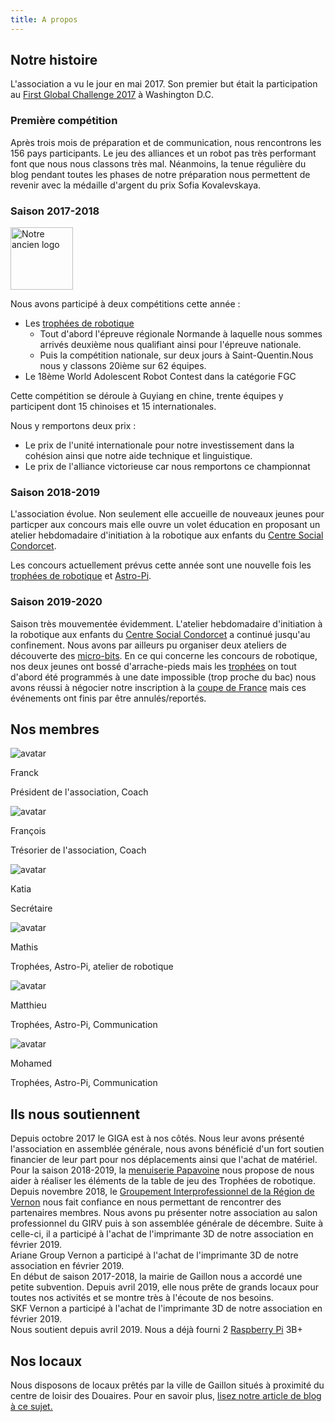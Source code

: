 ```yaml
---
title: A propos
---
```


## Notre histoire

L'association a vu le jour en mai 2017. Son premier but était la participation au [First Global Challenge 2017](https://first.global/archive/fgc-2017/) à Washington D.C.

### Première compétition

Après trois mois de préparation et de communication, nous rencontrons les 156 pays participants. Le jeu des alliances et un robot pas très performant font que nous nous classons très mal. Néanmoins, la tenue régulière du blog pendant toutes les phases de notre préparation nous permettent de revenir avec la médaille d'argent du prix Sofia Kovalevskaya.

### Saison 2017-2018

<div class="d-flex justify-center pb-2">
  <img alt="Notre ancien logo" data-src="https://s.werobot.fr/old_logo.png" title="Notre ancien logo" width="100" />
</div>

Nous avons participé à deux compétitions cette année :
- Les [trophées de robotique](http://tropheesderobotique.fr)
  - Tout d'abord l'épreuve régionale Normande à laquelle nous sommes arrivés deuxième nous qualifiant ainsi pour l'épreuve nationale.
  - Puis la compétition nationale, sur deux jours à Saint-Quentin.Nous nous y classons 20ième sur 62 équipes.
- Le 18ème World Adolescent Robot Contest dans la catégorie FGC

Cette compétition se déroule à Guyiang en chine, trente équipes y participent dont 15 chinoises et 15 internationales.

Nous y remportons deux prix :
  - Le prix de l'unité internationale pour notre investissement dans la cohésion ainsi que notre aide technique et linguistique.
  - Le prix de l'alliance victorieuse car nous remportons ce championnat

### Saison 2018-2019

L'association évolue. Non seulement elle accueille de nouveaux jeunes pour particper aux concours mais elle ouvre un volet éducation en proposant un atelier hebdomadaire d'initiation à la robotique aux enfants du [Centre Social Condorcet](https://www.espacecondorcet.org/).

Les concours actuellement prévus cette année sont une nouvelle fois les [trophées de robotique](http://tropheesderobotique.fr) et [Astro-Pi](https://www.astro-pi.org).

### Saison 2019-2020

Saison très mouvementée évidemment. L'atelier hebdomadaire d'initiation à la robotique aux enfants du [Centre Social Condorcet](https://www.espacecondorcet.org/) a continué jusqu'au confinement. Nous avons par ailleurs pu organiser deux ateliers de découverte des [micro-bits](https://archive.microbit.org/fr/). En ce qui concerne les concours de robotique, nos deux jeunes ont bossé d'arrache-pieds mais les [trophées](http://tropheesderobotique.fr) on tout d'abord été programmés à une date impossible (trop proche du bac) nous avons réussi à négocier notre inscription à la [coupe de France](https://www.coupederobotique.fr/) mais ces événements ont finis par être annulés/reportés.

<div id="members"></div>

## Nos membres

<div class="team-mosaic">
  <div class="team-item">
    <div class="team-item-image"><img data-src="https://static.werobot.fr/profiles/franck.jpg" alt="avatar"></div>
    <p class="team-item-title">Franck</p>
    <p class="team-item-description">Président de l'association, Coach</p>
  </div>
  <div class="team-item">
    <div class="team-item-image"><img data-src="https://static.werobot.fr/profiles/francois.jpg" alt="avatar"></div>
    <p class="team-item-title">François</p>
    <p class="team-item-description">Trésorier de l'association, Coach</p>
  </div>
  <div class="team-item">
    <div class="team-item-image"><img data-src="https://static.werobot.fr/profiles/katia.jpg" alt="avatar"></div>
    <p class="team-item-title">Katia</p>
    <p class="team-item-description">Secrétaire</p>
  </div>
  <!-- <div class="team-item">
    <div class="team-item-image"><img data-src="https://static.werobot.fr/profiles/antoine.jpg" alt="avatar"></div>
    <p class="team-item-title">Antoine</p>
    <p class="team-item-description">Trophées, Astro-Pi, Communication</p>
  </div> -->
  <div class="team-item">
    <div class="team-item-image"><img data-src="https://static.werobot.fr/profiles/mathis.jpg" alt="avatar"></div>
    <p class="team-item-title">Mathis</p>
    <p class="team-item-description">Trophées, Astro-Pi, atelier de robotique</p>
  </div>
  <div class="team-item">
    <div class="team-item-image"><img data-src="https://static.werobot.fr/profiles/matthieu.jpg" alt="avatar"></div>
    <p class="team-item-title">Matthieu</p>
    <p class="team-item-description">Trophées, Astro-Pi, Communication</p>
  </div>
  <div class="team-item">
    <div class="team-item-image"><img data-src="https://static.werobot.fr/profiles/mohamed.jpg" alt="avatar"></div>
    <p class="team-item-title">Mohamed</p>
    <p class="team-item-description">Trophées, Astro-Pi, Communication</p>
  </div>
  <!--<div class="team-item">
    <div class="team-item-image"><img data-src="https://static.werobot.fr/profiles/quentin.jpg" alt="avatar"></div>
    <p class="team-item-title">Quentin</p>
    <p class="team-item-description">Communication</p>
  </div>-->
</div>

<div id="partners"></div>

## Ils nous soutiennent

<div class="partners">
  <div class="partner flex flex-wrap">
    <div class="w-full md:w-1/3 partner-image">
      <img data-src="https://s.werobot.fr/logoGIGAreduit.png">
    </div>
    <div class="w-full md:w-2/3">
      Depuis octobre 2017 le GIGA est à nos côtés. Nous leur avons présenté l'association en assemblée générale, nous avons bénéficié d'un fort soutien financier de leur part pour nos déplacements ainsi que l'achat de matériel.
    </div>
  </div>
  <!--<div class="partner flex flex-wrap">
    <a class="w-full md:w-1/3 partner-image" href="https://uimm.lafabriquedelavenir.fr/">
      <img data-src="https://s.werobot.fr/UIMMfabriqueMetiers.jpg">
    </a>
    <div class="w-full md:w-2/3">
      <div>
        Depuis décembre 2018, l'<a href="https://uimm.lafabriquedelavenir.fr/">UIMM</a> du département de l'Eure nous soutient et nous aide dans l'achat de notre matériel et nos supports de communications
      </div>
    </div> 
  </div> -->
  <div class="partner flex flex-wrap">
    <a class="w-full md:w-1/3 partner-image" href="https://www.papavoine-menuiserie.com/">
      <img data-src="https://s.werobot.fr/papavoine.jpg">
    </a>
    <div class="w-full md:w-2/3">
      <div>
        Pour la saison 2018-2019, la <a href="https://www.papavoine-menuiserie.com/">menuiserie Papavoine</a> nous propose de nous aider à réaliser les éléments de la table de jeu des Trophées de robotique.
      </div>
    </div>
  </div>
  <div class="partner flex flex-wrap">
    <a class="w-full md:w-1/3 partner-image" href="https://www.girv.com/">
      <img data-src="https://s.werobot.fr/girv.png">
    </a>
    <div class="w-full md:w-2/3">
      <div>
        Depuis novembre 2018, le <a href="https://www.girv.com/">Groupement Interprofessionnel de la Région de Vernon</a> nous fait confiance en nous permettant de rencontrer des partenaires membres. Nous avons pu présenter notre association au salon professionnel du GIRV puis à son assemblée générale de décembre. Suite à celle-ci, il a participé à l'achat de l'imprimante 3D de notre association en février 2019.
      </div>
    </div>
  </div>
  <div class="partner flex flex-wrap">
    <a class="w-full md:w-1/3 partner-image" href="https://www.ariane.group">
      <img data-src="https://s.werobot.fr/arianegroup_lg.png">
    </a>
    <div class="w-full md:w-2/3">
      <div>
        Ariane Group Vernon a participé à l'achat de l'imprimante 3D de notre association en février 2019.
      </div>
    </div>
  </div>
  <!-- <div class="partner flex flex-wrap">
    <a class="w-full md:w-1/3 partner-image" href="https://marianneurope.fr/">
      <img src="https://s.werobot.fr/marianneEurope.png">
    </a>
    <div class="w-full md:w-2/3">
      <div>
        Depuis novembre 2018, l'<a href="https://marianneurope.fr/">agence de conseil Marianne Europe</a> nous a inscrit à ses deux newsletters professionnelles afin que nous puissions nous tenir informer des initiatives et des innovations locales et nous mettre en relation avec les entreprises innovantes de notre secteur.
      </div>
    </div>
  </div> -->
  <div class="partner flex flex-wrap">
    <a class="w-full md:w-1/3 partner-image" href="http://www.ville-gaillon.fr/">
      <img data-src="https://s.werobot.fr/logoVilleGaillon.jpg">
    </a>
    <div class="w-full md:w-2/3">
      En début de saison 2017-2018, la mairie de Gaillon nous a accordé une petite subvention.
      Depuis avril 2019, elle nous prête de grands locaux pour toutes nos activités et se montre très à l'écoute de nos besoins.
    </div>
  </div>
  <div class="partner flex flex-wrap">
    <a class="w-full md:w-1/3 partner-image" href="https://www.skf.com/fr">
      <img data-src="https://s.werobot.fr/skf.png">
    </a>
    <div class="w-full md:w-2/3">
      SKF Vernon a participé à l'achat de l'imprimante 3D de notre association en février 2019.
    </div>
  </div>
  <div class="partner flex flex-wrap">
    <a class="w-full md:w-1/3 partner-image" href="https://www.atiscomputer.com">
      <img data-src="https://s.werobot.fr/atisComputer.jpg">
    </a>
    <div class="w-full md:w-2/3">
      Nous soutient depuis avril 2019. Nous a déjà fourni 2 <a href="https://www.raspberrypi.org/">Raspberry Pi</a> 3B+ 
    </div>
  </div>
</div>

<div id="place-anchor" style="position: relative; opacity: 0; top: -550px;"></div>
<div class="pt-3"></div>

## Nos locaux

Nous disposons de locaux prêtés par la ville de Gaillon situés à proximité du centre de loisir des Douaires. Pour en savoir plus, [lisez notre article de blog à ce sujet.](/blog/voici-nos-nouveau-locaux)

<div class="about-place-container mt-5 d-flex justify-center">
  <div
    id="place-map"
    class="about-place-map">
  </div>
</div>

